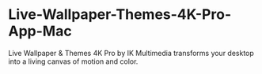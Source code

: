 # Live-Wallpaper-Themes-4K-Pro-App-Mac
Live Wallpaper &amp; Themes 4K Pro by IK Multimedia transforms your desktop into a living canvas of motion and color.
